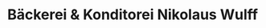 ---
title: "Bäckerei & Konditorei Nikolaus Wulff"
url: /dortmund/baeckerei-und-konditorei-nikolaus-wulff/
shop: Bäckerei
---